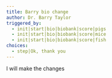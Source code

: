 ```yaml
---
title: Barry bio change
author: Dr. Barry Taylor
triggered_by:
  - init|start|bio|biobank|score|pigs
  - init|start|bio|biobank|score|mice
  - init|start|bio|biobank|score|fish
choices:
  - step|Ok, thank you
---
```

I will make the changes
